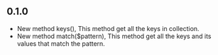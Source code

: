 0.1.0
-----

-	New method keys(), This method get all the keys in collection.
-	New method match($pattern), This method get all the keys and its values that match the pattern.
